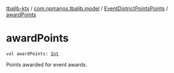 [tbalib-ktx](../../index.md) / [com.npmanos.tbalib.model](../index.md) / [EventDistrictPointsPoints](index.md) / [awardPoints](./award-points.md)

# awardPoints

`val awardPoints: `[`Int`](https://kotlinlang.org/api/latest/jvm/stdlib/kotlin/-int/index.html)

Points awarded for event awards.

